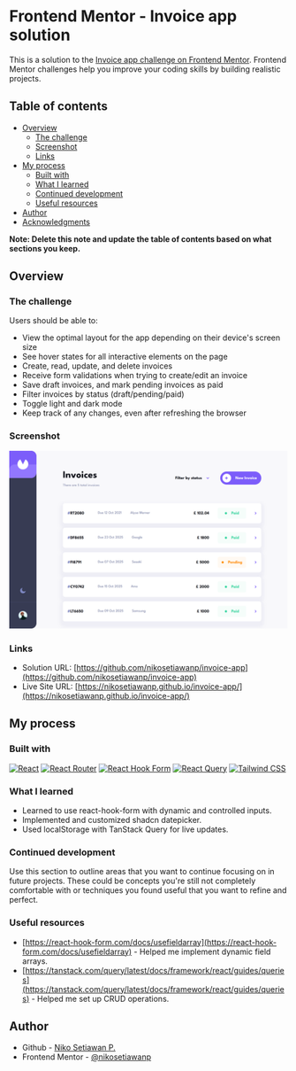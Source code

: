 # Frontend Mentor - Invoice app solution

This is a solution to the [Invoice app challenge on Frontend Mentor](https://www.frontendmentor.io/challenges/invoice-app-i7KaLTQjl). Frontend Mentor challenges help you improve your coding skills by building realistic projects.

## Table of contents

- [Overview](#overview)
  - [The challenge](#the-challenge)
  - [Screenshot](#screenshot)
  - [Links](#links)
- [My process](#my-process)
  - [Built with](#built-with)
  - [What I learned](#what-i-learned)
  - [Continued development](#continued-development)
  - [Useful resources](#useful-resources)
- [Author](#author)
- [Acknowledgments](#acknowledgments)

**Note: Delete this note and update the table of contents based on what sections you keep.**

## Overview

### The challenge

Users should be able to:

- View the optimal layout for the app depending on their device's screen size
- See hover states for all interactive elements on the page
- Create, read, update, and delete invoices
- Receive form validations when trying to create/edit an invoice
- Save draft invoices, and mark pending invoices as paid
- Filter invoices by status (draft/pending/paid)
- Toggle light and dark mode
- Keep track of any changes, even after refreshing the browser

### Screenshot

![](./screenshots/screenshot.png)

### Links

- Solution URL: [https://github.com/nikosetiawanp/invoice-app](https://github.com/nikosetiawanp/invoice-app)
- Live Site URL: [https://nikosetiawanp.github.io/invoice-app/](https://nikosetiawanp.github.io/invoice-app/)

## My process

### Built with

[![React](https://img.shields.io/badge/React-%2320232a.svg?logo=react&logoColor=%2361DAFB)](#)
[![React Router](https://img.shields.io/badge/React_Router-CA4245?logo=react-router&logoColor=white)](#)
[![React Hook Form](https://img.shields.io/badge/React%20Hook%20Form-EC5990?logo=reacthookform&logoColor=fff)](#)
[![React Query](https://img.shields.io/badge/React%20Query-FF4154?logo=reactquery&logoColor=fff)](#)
[![Tailwind CSS](https://img.shields.io/badge/Tailwind%20CSS-%2338B2AC.svg?logo=tailwind-css&logoColor=white)](#)

### What I learned

- Learned to use react-hook-form with dynamic and controlled inputs.
- Implemented and customized shadcn datepicker.
- Used localStorage with TanStack Query for live updates.

### Continued development

Use this section to outline areas that you want to continue focusing on in future projects. These could be concepts you're still not completely comfortable with or techniques you found useful that you want to refine and perfect.

### Useful resources

- [https://react-hook-form.com/docs/usefieldarray](https://react-hook-form.com/docs/usefieldarray) - Helped me implement dynamic field arrays.
- [https://tanstack.com/query/latest/docs/framework/react/guides/queries](https://tanstack.com/query/latest/docs/framework/react/guides/queries) - Helped me set up CRUD operations.

## Author

- Github - [Niko Setiawan P.](https://github.com/nikosetiawanp)
- Frontend Mentor - [@nikosetiawanp](https://www.frontendmentor.io/profile/nikosetiawanp)
